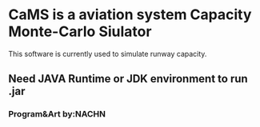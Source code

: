 # CaMS is a aviation system Capacity Monte-Carlo Siulator
This software is currently used to simulate runway capacity.

## Need JAVA Runtime or JDK environment to run .jar

### Program&Art by:NACHN
